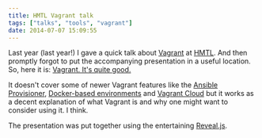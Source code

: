 ```yaml
---
title: HMTL Vagrant talk
tags: ["talks", "tools", "vagrant"]
date: 2014-07-07 15:09:55
---
```


Last year (last year!) I gave a quick talk about [Vagrant](https://www.vagrantup.com/) at [HMTL](https://www.flickr.com/photos/ohskylab/8841052813/). And then promptly forgot to put the accompanying presentation in a useful location. So, here it is: [Vagrant. It's quite good.](http://anglepoised.github.io/hmtl-vagrant-talk/)

It doesn't cover some of newer Vagrant features like the [Ansible Provisioner](https://docs.vagrantup.com/v2/provisioning/ansible.html), [Docker-based environments](https://www.vagrantup.com/blog/feature-preview-vagrant-1-6-docker-dev-environments.html) and [Vagrant Cloud](https://vagrantcloud.com/) but it works as a decent explanation of what Vagrant is and why one might want to consider using it. I think.

The presentation was put together using the entertaining [Reveal.js](https://revealjs.com/).
